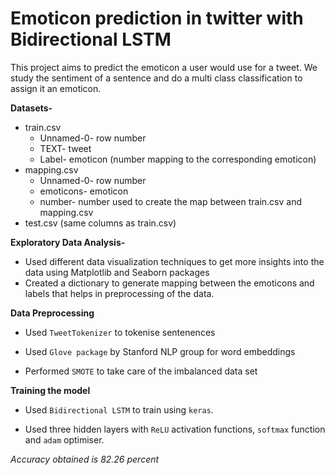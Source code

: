 # Emoticon prediction in twitter with Bidirectional LSTM
This project aims to predict the emoticon a user would use for a tweet. We study the sentiment of a sentence and do a multi class classification to assign it an emoticon.

**Datasets-**
* train.csv
  * Unnamed-0- row number
  * TEXT- tweet
  * Label- emoticon (number mapping to the corresponding emoticon)
* mapping.csv
  * Unnamed-0- row number
  * emoticons- emoticon
  * number- number used to create the map between train.csv and mapping.csv
* test.csv (same columns as train.csv)

**Exploratory Data Analysis-**
  * Used different data visualization techniques to get more insights into the data using Matplotlib and Seaborn packages
  * Created a dictionary to generate mapping between the emoticons and labels that helps in preprocessing of the data.
   
**Data Preprocessing**

  * Used `TweetTokenizer` to tokenise sentenences
  
  * Used `Glove package` by Stanford NLP group for word embeddings
  
  * Performed `SMOTE` to take care of the imbalanced data set
  
**Training the model**

  * Used `Bidirectional LSTM` to train using `keras`.
  
  * Used three hidden layers with `ReLU` activation functions,  `softmax` function and `adam` optimiser.
  
 *Accuracy obtained is 82.26 percent*
  
  
  
